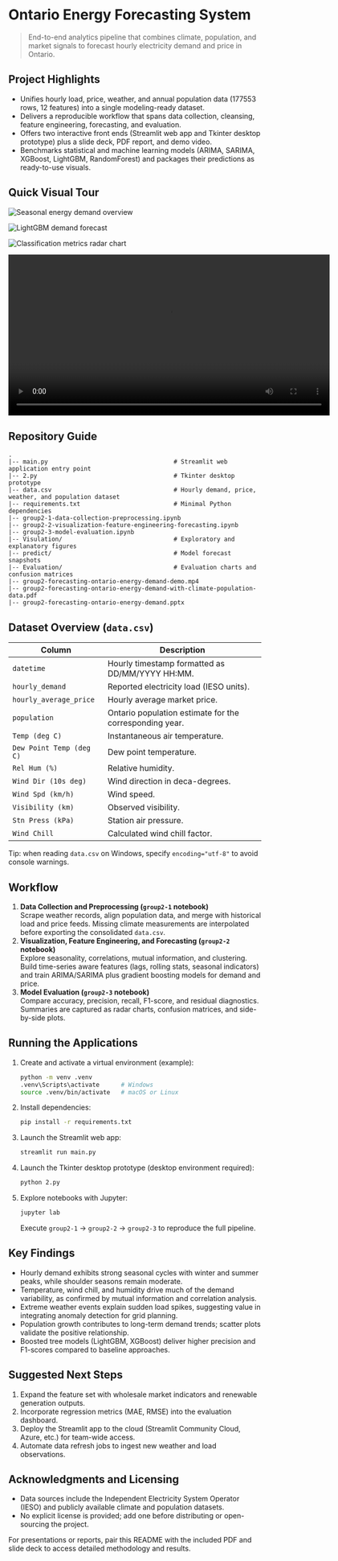 # Ontario Energy Forecasting System

> End-to-end analytics pipeline that combines climate, population, and market signals to forecast hourly electricity demand and price in Ontario.

## Project Highlights
- Unifies hourly load, price, weather, and annual population data (177553 rows, 12 features) into a single modeling-ready dataset.
- Delivers a reproducible workflow that spans data collection, cleansing, feature engineering, forecasting, and evaluation.
- Offers two interactive front ends (Streamlit web app and Tkinter desktop prototype) plus a slide deck, PDF report, and demo video.
- Benchmarks statistical and machine learning models (ARIMA, SARIMA, XGBoost, LightGBM, RandomForest) and packages their predictions as ready-to-use visuals.

## Quick Visual Tour
![Seasonal energy demand overview](Visulation/Vs01-Averege%20Hourly%20Demand%20by%20Season%20in%20Ontario.png)

![LightGBM demand forecast](predict/prediction-demand-lightgbm.png)

![Classification metrics radar chart](Evaluation/Classification%20Metrics%20Accuracy%20Precision%20Recall%20Accuracy%20F1-score%20about%20different%20models.png)

<video src="group2-forecasting-ontario-energy-demand-demo.mp4" controls width="640">
  Your browser does not support the video tag. Download the demo from the repository root.
</video>

## Repository Guide
```
.
|-- main.py                                   # Streamlit web application entry point
|-- 2.py                                      # Tkinter desktop prototype
|-- data.csv                                  # Hourly demand, price, weather, and population dataset
|-- requirements.txt                          # Minimal Python dependencies
|-- group2-1-data-collection-preprocessing.ipynb
|-- group2-2-visualization-feature-engineering-forecasting.ipynb
|-- group2-3-model-evaluation.ipynb
|-- Visulation/                               # Exploratory and explanatory figures
|-- predict/                                  # Model forecast snapshots
|-- Evaluation/                               # Evaluation charts and confusion matrices
|-- group2-forecasting-ontario-energy-demand-demo.mp4
|-- group2-forecasting-ontario-energy-demand-with-climate-population-data.pdf
|-- group2-forecasting-ontario-energy-demand.pptx
```

## Dataset Overview (`data.csv`)
| Column | Description |
| --- | --- |
| `datetime` | Hourly timestamp formatted as DD/MM/YYYY HH:MM. |
| `hourly_demand` | Reported electricity load (IESO units). |
| `hourly_average_price` | Hourly average market price. |
| `population` | Ontario population estimate for the corresponding year. |
| `Temp (deg C)` | Instantaneous air temperature. |
| `Dew Point Temp (deg C)` | Dew point temperature. |
| `Rel Hum (%)` | Relative humidity. |
| `Wind Dir (10s deg)` | Wind direction in deca-degrees. |
| `Wind Spd (km/h)` | Wind speed. |
| `Visibility (km)` | Observed visibility. |
| `Stn Press (kPa)` | Station air pressure. |
| `Wind Chill` | Calculated wind chill factor. |

Tip: when reading `data.csv` on Windows, specify `encoding="utf-8"` to avoid console warnings.

## Workflow
1. **Data Collection and Preprocessing (`group2-1` notebook)**  
   Scrape weather records, align population data, and merge with historical load and price feeds. Missing climate measurements are interpolated before exporting the consolidated `data.csv`.
2. **Visualization, Feature Engineering, and Forecasting (`group2-2` notebook)**  
   Explore seasonality, correlations, mutual information, and clustering. Build time-series aware features (lags, rolling stats, seasonal indicators) and train ARIMA/SARIMA plus gradient boosting models for demand and price.
3. **Model Evaluation (`group2-3` notebook)**  
   Compare accuracy, precision, recall, F1-score, and residual diagnostics. Summaries are captured as radar charts, confusion matrices, and side-by-side plots.

## Running the Applications
1. Create and activate a virtual environment (example):
   ```bash
   python -m venv .venv
   .venv\Scripts\activate      # Windows
   source .venv/bin/activate   # macOS or Linux
   ```
2. Install dependencies:
   ```bash
   pip install -r requirements.txt
   ```
3. Launch the Streamlit web app:
   ```bash
   streamlit run main.py
   ```
4. Launch the Tkinter desktop prototype (desktop environment required):
   ```bash
   python 2.py
   ```
5. Explore notebooks with Jupyter:
   ```bash
   jupyter lab
   ```
   Execute `group2-1` -> `group2-2` -> `group2-3` to reproduce the full pipeline.

## Key Findings
- Hourly demand exhibits strong seasonal cycles with winter and summer peaks, while shoulder seasons remain moderate.
- Temperature, wind chill, and humidity drive much of the demand variability, as confirmed by mutual information and correlation analysis.
- Extreme weather events explain sudden load spikes, suggesting value in integrating anomaly detection for grid planning.
- Population growth contributes to long-term demand trends; scatter plots validate the positive relationship.
- Boosted tree models (LightGBM, XGBoost) deliver higher precision and F1-scores compared to baseline approaches.

## Suggested Next Steps
1. Expand the feature set with wholesale market indicators and renewable generation outputs.  
2. Incorporate regression metrics (MAE, RMSE) into the evaluation dashboard.  
3. Deploy the Streamlit app to the cloud (Streamlit Community Cloud, Azure, etc.) for team-wide access.  
4. Automate data refresh jobs to ingest new weather and load observations.

## Acknowledgments and Licensing
- Data sources include the Independent Electricity System Operator (IESO) and publicly available climate and population datasets.  
- No explicit license is provided; add one before distributing or open-sourcing the project.

For presentations or reports, pair this README with the included PDF and slide deck to access detailed methodology and results.
